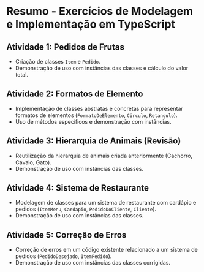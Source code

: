 # Resumo - Exercícios de Modelagem e Implementação em TypeScript

## Atividade 1: Pedidos de Frutas
- Criação de classes `Item` e `Pedido`.
- Demonstração de uso com instâncias das classes e cálculo do valor total.

## Atividade 2: Formatos de Elemento
- Implementação de classes abstratas e concretas para representar formatos de elementos (`FormatoDeElemento`, `Circulo`, `Retangulo`).
- Uso de métodos específicos e demonstração com instâncias.

## Atividade 3: Hierarquia de Animais (Revisão)
- Reutilização da hierarquia de animais criada anteriormente (Cachorro, Cavalo, Gato).
- Demonstração de uso com instâncias das classes.

## Atividade 4: Sistema de Restaurante
- Modelagem de classes para um sistema de restaurante com cardápio e pedidos (`ItemMenu`, `Cardapio`, `PedidoDoCliente`, `Cliente`).
- Demonstração de uso com instâncias das classes.

## Atividade 5: Correção de Erros
- Correção de erros em um código existente relacionado a um sistema de pedidos (`PedidoDesejado`, `ItemPedido`).
- Demonstração de uso com instâncias das classes corrigidas.
